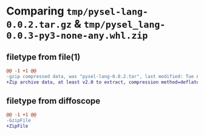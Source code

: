 # Comparing `tmp/pysel-lang-0.0.2.tar.gz` & `tmp/pysel_lang-0.0.3-py3-none-any.whl.zip`

## filetype from file(1)

```diff
@@ -1 +1 @@
-gzip compressed data, was "pysel-lang-0.0.2.tar", last modified: Tue Aug 30 15:31:33 2022, max compression
+Zip archive data, at least v2.0 to extract, compression method=deflate
```

## filetype from diffoscope

```diff
@@ -1 +1 @@
-GzipFile
+ZipFile
```

